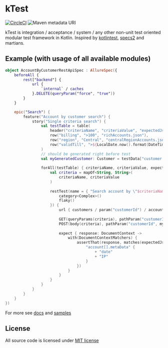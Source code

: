 # kTest

[![CircleCI](https://img.shields.io/circleci/project/github/saksmt/ktest.svg?style=flat-square)](https://circleci.com/gh/saksmt/ktest) ![Maven metadata URI](https://img.shields.io/maven-metadata/v/http/oss.sonatype.org/content/repositories/releases/run/smt/ktest/ktest-api/maven-metadata.xml.svg?style=flat-square)

kTest is integration / acceptance / system / any other non-unit test oriented modular test framework in Kotlin.
Inspired by [kotlintest](https://github.com/kotlintest/kotlintest), [specs2](https://github.com/etorreborre/specs2) and martians. 

## Example (with usage of all available modules)

[//]: # (no_check)
```kotlin
object AccountByCustomerRestApiSpec : AllureSpec({
    beforeAll {
        rest["backend"] {
            url {
                `internal` / caches
            }.DELETE(queryParam("force", "true"))
        }
    }

    epic("Search") {
        feature("Account by customer search") {
            story("Single criteria search") {
                val testTable = table(
                    header("criteriaName", "criteriaValue", "expectedJsonName"),
                    row("billing", ">100", "richAccounts.json"),
                    row("region", "Central", "centralRegionAccounts.json"),
                    row("validTill", ">${LocalDate.now().format(DateTimeFormatter.ISO_DATE)}", "activeAccounts.json")
                )
                // should be generated right before test
                val myGeneratedCustomer: Customer = testData["customer.json"]
                
                forAll(testTable) { criteriaName, criteriaValue, expectedJsonName ->
                    val criteria = mapOf<String, String>(
                        criteriaName, criteriaValue
                    )
                    
                    restTest(name = { "Search account by \"$criteriaName\": ${it.method}" }, metaData = {
                        category<Complex>()
                        flaky()
                    }) {
                        url { customers / param("customerId") / accounts }
                        
                        GET(queryParams(criteria), pathParam("customerId", myGeneratedCustomer.id))
                        POST(body(criteria), pathParam("customerId", myGeneratedCustomer.id))
                        
                        expect { response: DocumentContext ->
                            with(DocumentContextMatchers) {
                                assertThat(response, matches(expectedJsonName.loadAsJsonPath()).afterRemovalOfSubtree {
                                    "account[].metaData" {
                                        + "date"
                                        + "IP"
                                    }
                                })
                            }
                        }
                    }
                }
            }
        }
    }
})
```

For more see [docs](doc/README.md) and [samples](sample)

## License

All source code is licensed under [MIT license](LICENSE)
